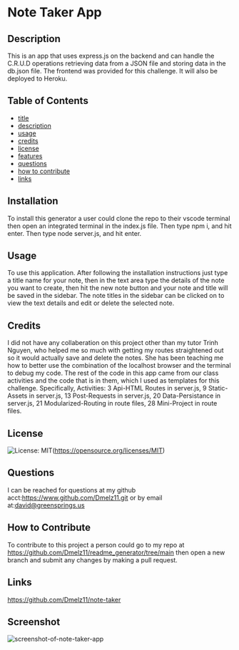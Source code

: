 # Note Taker App

## Description

This is an app that uses express.js on the backend and can handle the C.R.U.D operations
retrieving data from a JSON file and storing data in the db.json file. The frontend was 
provided for this challenge. It will also be deployed to Heroku.

## Table of Contents
- [title](#title)
- [description](#description)
- [usage](#usage)
- [credits](#credits)
- [license](#license)
- [features](#features)
- [questions](#questions)
- [how to contribute](#how-to-contribute)
- [links](#links)

## Installation

To install this generator a user could clone the repo to their vscode terminal then open an integrated terminal in the index.js file. Then type npm i, and hit enter. Then type node server.js, and hit enter.

## Usage

To use this application. After following the installation instructions just type a title name
for your note, then in the text area type the details of the note you want to create, then hit the
new note button and your note and title will be saved in the sidebar. The note titles in the sidebar can be 
clicked on to view the text details and edit or delete the selected note.

## Credits

I did not have any collaberation on this project other than my tutor Trinh Nguyen, who helped me so much with getting my routes straightened out so it would actually save and delete the notes. She has been teaching me how to better use the combination of the localhost browser and the terminal to debug my code. The rest of the code in this app came from our class activities and the code that is in them, which I used as templates for this challenge. 
Specifically, 
Activities: 3 Api-HTML Routes in server.js, 9 Static-Assets in server.js, 13 Post-Requests in server.js, 
20 Data-Persistance in server.js, 21 Modularized-Routing in route files, 28 Mini-Project in route files.

## License 

![License: MIT](https://img.shields.io/badge/License-MIT-yellow.svg)(https://opensource.org/licenses/MIT)

## Questions

I can be reached for questions at my github acct:https://www.github.com/Dmelz11.git or 
by email at:david@greensprings.us

## How to Contribute

To contribute to this project a person could go to my repo at 
https://github.com/Dmelz11/readme_generator/tree/main then open a new branch 
and submit any changes by making a pull request.

## Links

https://github.com/Dmelz11/note-taker


## Screenshot

![screenshot-of-note-taker-app](<Screenshot 2024-01-04 at 2.55.37 PM.png>)